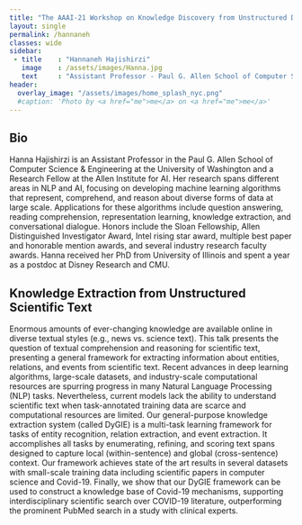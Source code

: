```yaml
---
title: "The AAAI-21 Workshop on Knowledge Discovery from Unstructured Data in Financial Services"
layout: single
permalink: /hannaneh
classes: wide
sidebar:
 - title    : "Hannaneh Hajishirzi"
   image    : /assets/images/Hanna.jpg
   text     : "Assistant Professor - Paul G. Allen School of Computer Science and Engineering, University of Washington, and Research Fellow, Allen Institute for AI"
header:
  overlay_image: "/assets/images/home_splash_nyc.png"
  #caption: 'Photo by <a href="me">me</a> on <a href="me">me</a>'
---
```

<h2>Bio</h2>

Hanna Hajishirzi is an Assistant Professor in the Paul G. Allen School of Computer Science & Engineering at the University of Washington and a Research Fellow at the Allen Institute for AI. Her research spans different areas in NLP and AI, focusing on developing machine learning algorithms that represent, comprehend, and reason about diverse forms of data at large scale. Applications for these algorithms include question answering, reading comprehension, representation learning, knowledge extraction, and conversational dialogue. Honors include the Sloan Fellowship, Allen Distinguished Investigator Award, Intel rising star award, multiple best paper and honorable mention awards, and several industry research faculty awards. Hanna received her PhD from University of Illinois and spent a year as a postdoc at Disney Research and CMU.


<h2 id="keynote">Knowledge Extraction from Unstructured Scientific Text</h2>

Enormous amounts of ever-changing  knowledge are available online in diverse textual styles (e.g., news vs. science text). This talk presents the question of textual comprehension and reasoning for scientific text, presenting a general framework for extracting information about entities, relations, and events from scientific text. Recent advances in deep learning algorithms, large-scale datasets, and industry-scale computational resources are spurring progress in many Natural Language Processing (NLP) tasks. Nevertheless, current models lack the ability to understand scientific text when task-annotated training data are scarce and computational resources are limited. Our general-purpose knowledge extraction system (called DyGIE) is a multi-task learning framework for tasks of entity recognition, relation extraction, and event extraction. It accomplishes all tasks by enumerating, refining, and scoring text spans designed to capture local (within-sentence) and global (cross-sentence) context. Our framework achieves state of the art results in several datasets with small-scale training data including scientific papers in computer science and Covid-19. Finally, we show that our DyGIE framework can be used to construct a knowledge base of Covid-19 mechanisms, supporting interdisciplinary scientific search over COVID-19 literature, outperforming the prominent PubMed search in a study with clinical experts.